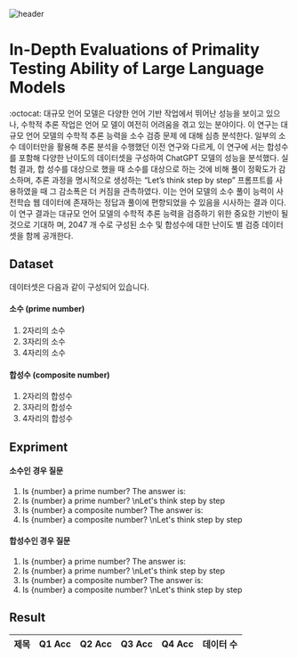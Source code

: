 ![header](https://capsule-render.vercel.app/api?type=transparent&color=white&height=200&section=header&text=HUMANE_LAB&animation=blink&fontSize=50&fontColor=d6ace6)

# In-Depth Evaluations of Primality Testing Ability of Large Language Models
:octocat: 대규모 언어 모델은 다양한 언어 기반 작업에서 뛰어난 성능을 보이고 있으나, 수학적 추론 작업은 언어 모 델이 여전히 어려움을 겪고 있는 분야이다. 이 연구는 대규모 언어 모델의 수학적 추론 능력을 소수 검증 문제 에 대해 심층 분석한다. 일부의 소수 데이터만을 활용해 추론 분석을 수행했던 이전 연구와 다르게, 이 연구에 서는 합성수를 포함해 다양한 난이도의 데이터셋을 구성하여 ChatGPT 모델의 성능을 분석했다. 실험 결과, 합 성수를 대상으로 했을 때 소수를 대상으로 하는 것에 비해 풀이 정확도가 감소하며, 추론 과정을 명시적으로 생성하는 “Let’s think step by step” 프롬프트를 사용하였을 때 그 감소폭은 더 커짐을 관측하였다. 이는 언어 모델의 소수 풀이 능력이 사전학습 웹 데이터에 존재하는 정답과 풀이에 편향되었을 수 있음을 시사하는 결과 이다. 이 연구 결과는 대규모 언어 모델의 수학적 추론 능력을 검증하기 위한 중요한 기반이 될 것으로 기대하 며, 2047 개 수로 구성된 소수 및 합성수에 대한 난이도 별 검증 데이터셋을 함께 공개한다.
## Dataset

데이터셋은 다음과 같이 구성되어 있습니다.

#### 소수 (prime number)
1. 2자리의 소수
2. 3자리의 소수
3. 4자리의 소수

#### 합성수 (composite number)
1. 2자리의 합성수
2. 3자리의 합성수 
3. 4자리의 합성수

## Expriment

#### 소수인 경우 질문
1. Is {number} a prime number? The answer is:
2. Is {number} a prime number? \nLet's think step by step
3. Is {number} a composite number? The answer is:
4. Is {number} a composite number? \nLet's think step by step

#### 합성수인 경우 질문
1. Is {number} a prime number? The answer is:
2. Is {number} a prime number? \nLet's think step by step
3. Is {number} a composite number? The answer is:
4. Is {number} a composite number? \nLet's think step by step
   
## Result

|제목|Q1 Acc|Q2 Acc|Q3 Acc|Q4 Acc|데이터 수|
|------|---|---|---|---|---|

